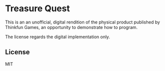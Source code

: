 # Treasure Quest

This is an an unofficial, digital rendition of the physical product published by Thinkfun Games, an opportunity to demonstrate how to program.

The license regards the digital implementation only.

## License
MIT
